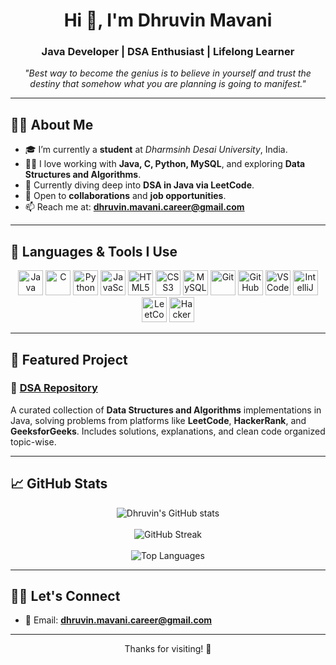 <h1 align="center">Hi 👋, I'm Dhruvin Mavani</h1>
<h3 align="center">Java Developer | DSA Enthusiast | Lifelong Learner</h3>

<p align="center">
  <em>"Best way to become the genius is to believe in yourself and trust the destiny that somehow what you are planning is going to manifest."</em>
</p>

---

## 👨‍💻 About Me

- 🎓 I’m currently a **student** at *Dharmsinh Desai University*, India.  
- 👨‍💻 I love working with **Java, C, Python, MySQL**, and exploring **Data Structures and Algorithms**.
- 🔭 Currently diving deep into **DSA in Java via LeetCode**.
- 💼 Open to **collaborations** and **job opportunities**.
- 📫 Reach me at: **dhruvin.mavani.career@gmail.com**

---

## 🚀 Languages & Tools I Use

<p align="center">
  <!-- Languages -->
  <img src="https://cdn.jsdelivr.net/gh/devicons/devicon/icons/java/java-original.svg" alt="Java" width="40" height="40"/>
  <img src="https://cdn.jsdelivr.net/gh/devicons/devicon/icons/c/c-original.svg" alt="C" width="40" height="40"/>
  <img src="https://cdn.jsdelivr.net/gh/devicons/devicon/icons/python/python-original.svg" alt="Python" width="40" height="40"/>
  <img src="https://cdn.jsdelivr.net/gh/devicons/devicon/icons/javascript/javascript-original.svg" alt="JavaScript" width="40" height="40"/>
<!--   <img src="https://cdn.jsdelivr.net/gh/devicons/devicon/icons/typescript/typescript-original.svg" alt="TypeScript" width="40" height="40"/> -->
  
  <!-- Web -->
  <img src="https://cdn.jsdelivr.net/gh/devicons/devicon/icons/html5/html5-original.svg" alt="HTML5" width="40" height="40"/>
  <img src="https://cdn.jsdelivr.net/gh/devicons/devicon/icons/css3/css3-original.svg" alt="CSS3" width="40" height="40"/>
  <!-- <img src="https://cdn.jsdelivr.net/gh/devicons/devicon/icons/react/react-original.svg" alt="React" width="40" height="40"/>
  <img src="https://cdn.jsdelivr.net/gh/devicons/devicon/icons/nodejs/nodejs-original.svg" alt="Node.js" width="40" height="40"/>
  <img src="https://cdn.jsdelivr.net/gh/devicons/devicon/icons/express/express-original.svg" alt="Express" width="40" height="40"/> -->

  <!-- Databases -->
  <img src="https://cdn.jsdelivr.net/gh/devicons/devicon/icons/mysql/mysql-original.svg" alt="MySQL" width="40" height="40"/>
  <!-- <img src="https://cdn.jsdelivr.net/gh/devicons/devicon/icons/mongodb/mongodb-original.svg" alt="MongoDB" width="40" height="40"/> -->

  <!-- Tools -->
  <img src="https://cdn.jsdelivr.net/gh/devicons/devicon/icons/git/git-original.svg" alt="Git" width="40" height="40"/>
  <img src="https://cdn.simpleicons.org/github/ffffff" alt="GitHub" width="40" height="40"/>
  <img src="https://cdn.jsdelivr.net/gh/devicons/devicon/icons/vscode/vscode-original.svg" alt="VS Code" width="40" height="40"/>
  <img src="https://cdn.jsdelivr.net/gh/devicons/devicon/icons/intellij/intellij-original.svg" alt="IntelliJ IDEA" width="40" height="40"/>

  <!-- Platforms -->
  <img src="https://upload.wikimedia.org/wikipedia/commons/1/19/LeetCode_logo_black.png" alt="LeetCode" width="40" height="40"/>
  <img src="https://cdn.worldvectorlogo.com/logos/hackerrank.svg" alt="HackerRank" width="40" height="40"/>
</p>


---

## 📂 Featured Project

### 📌 [DSA Repository](https://github.com/dhruvin58/DSA)
A curated collection of **Data Structures and Algorithms** implementations in Java, solving problems from platforms like **LeetCode**, **HackerRank**, and **GeeksforGeeks**. Includes solutions, explanations, and clean code organized topic-wise.

---

## 📈 GitHub Stats

<p align="center">
  <img src="https://github-readme-stats.vercel.app/api?username=dhruvin58&show_icons=true&theme=default" alt="Dhruvin's GitHub stats" />
  <br><br>
  <img src="https://github-readme-streak-stats.herokuapp.com?user=dhruvin58&theme=default" alt="GitHub Streak" />
  <br><br>
  <img src="https://github-readme-stats.vercel.app/api/top-langs/?username=dhruvin58&layout=compact&theme=default" alt="Top Languages" />
</p>

---

## 🙋‍♂️ Let's Connect

- 📧 Email: **dhruvin.mavani.career@gmail.com**

---

<p align="center">Thanks for visiting! 🚀</p>
